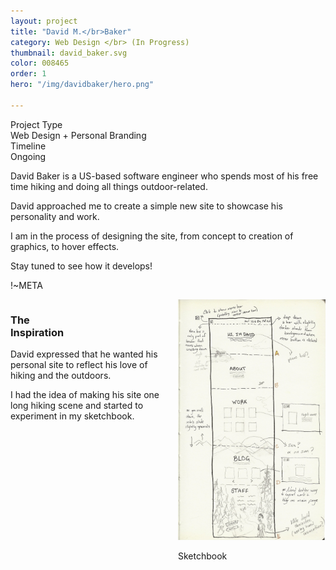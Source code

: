 ```yaml
---
layout: project
title: "David M.</br>Baker"
category: Web Design </br> (In Progress)
thumbnail: david_baker.svg
color: 008465
order: 1
hero: "/img/davidbaker/hero.png"

---
```


<div class="project-metadata grid-x">
  <div class="metadata-object cell grid-x">
    <div class="metadata-title cell small-4">
      Project Type
    </div>
    <div class="metadata-value cell auto">
      Web Design + Personal Branding
    </div>
  </div>
  <div class="metadata-object cell grid-x">
    <div class="metadata-title cell small-4">
      Timeline
    </div>
    <div class="metadata-value cell auto">
      Ongoing
    </div>
  </div>
</div>

<div class="project-intro">
  <p>David Baker is a US-based software engineer who spends most of his free time hiking and doing all things outdoor-related.</p>
  <p>David approached me to create a simple new site to showcase his personality and work.</p>
  <p>I am in the process of designing the site, from concept to creation of graphics, to hover effects.</p>
  <p>Stay tuned to see how it develops!</p>
</div>

!~META

  <div class="columns">
      <div class="left-column-text">
          <div class="sub-section-name">
              <h3>The<br/>Inspiration</h3>
              <div class="sub-section-line" style="color: #008465;"></div>
          </div>
          <p>David expressed that he wanted his personal site to reflect his love of hiking and the outdoors.</p>
          <p>I had the idea of making his site one long hiking scene and started to experiment in my sketchbook.</p>
      </div>
      <div class="right-column-img">
          <div>
              <img src="/img/davidbaker/Sketch1.jpg" alt="Sketchbook">
              <p class="caption right">Sketchbook</p>
          </div>
      </div>
  </div>

